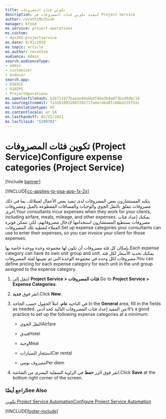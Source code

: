 ```yaml
---
title: تكوين فئات المصروفات
description: كيفية تكوين فئات المصروفات في Project Service
author: revathiMuthiah
manager: kfend
ms.service: project-operations
ms.custom:
- dyn365-projectservice
ms.date: 8/03/2018
ms.topic: article
ms.author: revathim
audience: Admin
search.audienceType:
- admin
- customizer
- enduser
search.app:
- D365CE
- D365PS
- ProjectOperations
ms.openlocfilehash: b2b711977baaae9dabbdf49a3b4a6f3bad9dec18
ms.sourcegitcommit: fa32b1893286f20271fa4ec4be8fc68bd135f53c
ms.translationtype: HT
ms.contentlocale: ar-SA
ms.lasthandoff: 02/15/2021
ms.locfileid: "5290703"
---
```

# <a name="configure-expense-categories-project-service"></a><span data-ttu-id="e4aa5-103">تكوين فئات المصروفات (Project Service)</span><span class="sxs-lookup"><span data-stu-id="e4aa5-103">Configure expense categories (Project Service)</span></span>

[!include [banner](../includes/psa-now-project-operations.md)]

[!INCLUDE[cc-applies-to-psa-app-1x-2x](../includes/cc-applies-to-psa-app-1x-2x.md)]

<span data-ttu-id="e4aa5-104">يتكبد المستشارون بعض المصروفات لدى تنفيذ بعض الأعمال لعملائك، بما في ذلك مصروفات تتعلق بالنقل الجوي والوجبات والمسافات المقطوعة بالميل ومصروفات أخرى.</span><span class="sxs-lookup"><span data-stu-id="e4aa5-104">Your consultants incur expenses when they work for your clients, including airfare, meals, mileage, and other expenses.</span></span> <span data-ttu-id="e4aa5-105">يمكنك إعداد فئات مصروفات يستطيع المستشارون استخدامها لإدخال مصروفاتهم، لكي تتمكن فوترة العملاء لتغطية تلك المصروفات.</span><span class="sxs-lookup"><span data-stu-id="e4aa5-105">Set up expense categories your consultants can use to enter their expenses, so you can invoice your client for those expenses.</span></span>  
  
<span data-ttu-id="e4aa5-106">بإمكان كل فئة مصروفات أن تكون لها مجموعة وحدة ووحدة خاصة بها.</span><span class="sxs-lookup"><span data-stu-id="e4aa5-106">Each expense category can have its own unit group and unit.</span></span> <span data-ttu-id="e4aa5-107">يمكنك تحديد الأسعار لكل فئة مصروفات لكل وحدة في مجموعة الوحدة التي تم تعيينها لفئة المصروفات.</span><span class="sxs-lookup"><span data-stu-id="e4aa5-107">You can define pricing for each expense category for each unit in the unit group assigned to the expense category.</span></span>  
  
1.  <span data-ttu-id="e4aa5-108">انتقل إلى **Project Service > فئات المصروفات**.</span><span class="sxs-lookup"><span data-stu-id="e4aa5-108">Go to **Project Service > Expense Categories**.</span></span>  
  
2.  <span data-ttu-id="e4aa5-109">انقر فوق **جديد**.</span><span class="sxs-lookup"><span data-stu-id="e4aa5-109">Click **New**.</span></span>  
  
3.  <span data-ttu-id="e4aa5-110">في الناحية **عام**، املأ الحقول حسب الحاجة.</span><span class="sxs-lookup"><span data-stu-id="e4aa5-110">In the **General** area, fill in the fields as needed.</span></span> <span data-ttu-id="e4aa5-111">من المفيد إعداد فئات المصروفات التالية كحد أدنى:</span><span class="sxs-lookup"><span data-stu-id="e4aa5-111">It’s a good practice to set up the following expense categories at a minimum:</span></span>  
  
    -   <span data-ttu-id="e4aa5-112">النقل الجوي</span><span class="sxs-lookup"><span data-stu-id="e4aa5-112">Airfare</span></span>  
  
    -   <span data-ttu-id="e4aa5-113">فندق</span><span class="sxs-lookup"><span data-stu-id="e4aa5-113">Hotel</span></span>  
  
    -   <span data-ttu-id="e4aa5-114">وجبة</span><span class="sxs-lookup"><span data-stu-id="e4aa5-114">Meal</span></span>  
  
    -   <span data-ttu-id="e4aa5-115">استئجار السيارات</span><span class="sxs-lookup"><span data-stu-id="e4aa5-115">Car rental</span></span>  
  
    -   <span data-ttu-id="e4aa5-116">مصروف يومي</span><span class="sxs-lookup"><span data-stu-id="e4aa5-116">Per diem</span></span>  
  
4.  <span data-ttu-id="e4aa5-117">انقر فوق الزر **حفظ** في الزاوية السفلية اليسرى من الشاشة.</span><span class="sxs-lookup"><span data-stu-id="e4aa5-117">Click **Save** at the bottom right corner of the screen.</span></span>  
  
### <a name="see-also"></a><span data-ttu-id="e4aa5-118">راجع أيضًا</span><span class="sxs-lookup"><span data-stu-id="e4aa5-118">See Also</span></span>  
 [<span data-ttu-id="e4aa5-119">تكوين Project Service Automation</span><span class="sxs-lookup"><span data-stu-id="e4aa5-119">Configure Project Service Automation</span></span>](../psa/configure.md)


[!INCLUDE[footer-include](../includes/footer-banner.md)]